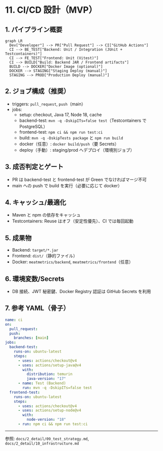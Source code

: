 # 11. CI/CD 設計（MVP）

## 1. パイプライン概要

```mermaid
graph LR
  Dev["Developer"] --> PR["Pull Request"] --> CI["GitHub Actions"]
  CI --> BE_TEST["Backend: Unit / Integration (JUnit + Testcontainers)"]
  CI --> FE_TEST["Frontend: Unit (Vitest)"]
  CI --> BUILD["Build: Backend JAR / Frontend artifacts"]
  BUILD --> DOCKER["Docker Image (optional)"]
  DOCKER --> STAGING["Staging Deploy (manual)"]
  STAGING --> PROD["Production Deploy (manual)"]
```

## 2. ジョブ構成（推奨）

- triggers: `pull_request`, `push`（main）
- jobs:
  - setup: checkout, Java 17, Node 18, cache
  - backend-test: `mvn -q -DskipITs=false test`（Testcontainers で PostgreSQL）
  - frontend-test: `npm ci && npm run test:ci`
  - build: `mvn -q -DskipTests package` と `npm run build`
  - docker（任意）: `docker build/push`（要 Secrets）
  - deploy（手動）: staging/prod へデプロイ（環境別ジョブ）

## 3. 成否判定とゲート

- PR は backend-test と frontend-test が Green でなければマージ不可
- main への push で build を実行（必要に応じて docker）

## 4. キャッシュ/最適化

- Maven と npm の依存をキャッシュ
- Testcontainers: Reuse はオフ（安定性優先）、CI では毎回起動

## 5. 成果物

- Backend: `target/*.jar`
- Frontend: `dist/`（静的ファイル）
- Docker: `meatmetrics/backend`, `meatmetrics/frontend`（任意）

## 6. 環境変数/Secrets

- DB 接続、JWT 秘密鍵、Docker Registry 認証は GitHub Secrets を利用

## 7. 参考 YAML（骨子）

```yaml
name: ci
on:
  pull_request:
  push:
    branches: [main]
jobs:
  backend-test:
    runs-on: ubuntu-latest
    steps:
      - uses: actions/checkout@v4
      - uses: actions/setup-java@v4
        with:
          distribution: temurin
          java-version: "17"
      - name: Test (Backend)
        run: mvn -q -DskipITs=false test
  frontend-test:
    runs-on: ubuntu-latest
    steps:
      - uses: actions/checkout@v4
      - uses: actions/setup-node@v4
        with:
          node-version: "18"
      - run: npm ci && npm run test:ci
```

---

参照: `docs/2_detail/09_test_strategy.md`, `docs/2_detail/10_infrastructure.md`
